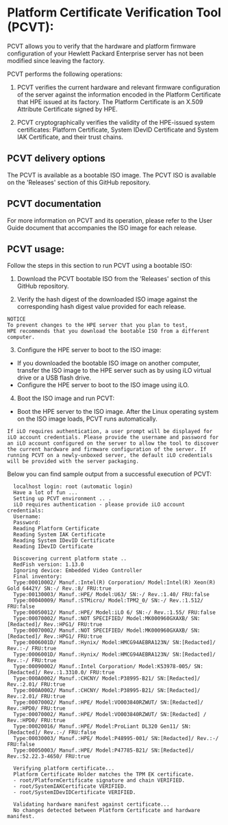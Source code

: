 # Platform Certificate Verification Tool (PCVT):

PCVT allows you to verify that the hardware and platform firmware configuration of your Hewlett Packard Enterprise server has not been modified since leaving the factory.

PCVT performs the following operations:

  1) PCVT verifies the current hardware and relevant firmware configuration of the server
     against the information encoded in the Platform Certificate that HPE issued at its factory.
     The Platform Certificate is an X.509 Attribute Certificate signed by HPE.

  2) PCVT cryptographically verifies the validity of the HPE-issued system certificates:
    Platform Certificate, System IDevID Certificate and System IAK Certificate, and their
    trust chains.

## PCVT delivery options
The PCVT is available as a bootable ISO image. The PCVT ISO is available on the 'Releases' section of this GitHub repository.

## PCVT documentation
For more information on PCVT and its operation, please refer to the User Guide document that accompanies the ISO image for each release.

## PCVT usage:
Follow the steps in this section to run PCVT using a bootable ISO:

1. Download the PCVT bootable ISO from the 'Releases' section of this GitHub repository.

2. Verify the hash digest of the downloaded ISO image against the corresponding hash digest value provided for each release.

```
NOTICE
To prevent changes to the HPE server that you plan to test,
HPE recommends that you download the bootable ISO from a different computer.
```

3. Configure the HPE server to boot to the ISO image:
 - If you downloaded the bootable ISO image on another computer, transfer the ISO image to the HPE server such as by using iLO virtual drive or a USB flash drive.
 - Configure the HPE server to boot to the ISO image using iLO.

4. Boot the ISO image and run PCVT:
 - Boot the HPE server to the ISO image. After the Linux operating system on the ISO image loads, PCVT runs automatically.

```
If iLO requires authentication, a user prompt will be displayed for iLO account credentials. Please provide the username and password for an iLO account configured on the server to allow the tool to discover the current hardware and firmware configuration of the server. If running PCVT on a newly-unboxed server, the default iLO credentials will be provided with the server packaging.
```

Below you can find sample output from a successful execution of PCVT:


      localhost login: root (automatic login)
      Have a lot of fun ...
      Setting up PCVT environment .. .
      iLO requires authentication - please provide iLO account credentials:
      Username:
      Password:
      Reading Platform Certificate
      Reading System IAK Certificate
      Reading System IDevID Certificate
      Reading IDevID Certificate

      Discovering current platform state ..
      RedFish version: 1.13.0
      Ignoring device: Embedded Video Controller
      Final inventory:
      Type:00010002/ Manuf.:Intel(R) Corporation/ Model:Intel(R) Xeon(R) Gold 6442Y/ SN:-/ Rev.:8/ FRU:true
      Type:00130003/ Manuf.:HPE/ Model:U63/ SN:-/ Rev.:1.40/ FRU:false
      Type:00040009/ Manuf.:STMicro/ Model:TPM2_0/ SN:-/ Rev.:1.512/ FRU:false
      Type:00050012/ Manuf.:HPE/ Model:iLO 6/ SN:-/ Rev.:1.55/ FRU:false
      Type:00070002/ Manuf.:NOT SPECIFIED/ Model:MK000960GXAXB/ SN:[Redacted]/ Rev.:HPG1/ FRU:true
      Type:00070002/ Manuf.:NOT SPECIFIED/ Model:MK000960GXAXB/ SN:[Redacted]/ Rev.:HPG1/ FRU:true
      Type:0006001D/ Manuf.:Hynix/ Model:HMCG94AEBRA123N/ SN:[Redacted]/ Rev.:-/ FRU:true
      Type:0006001D/ Manuf.:Hynix/ Model:HMCG94AEBRA123N/ SN:[Redacted]/ Rev.:-/ FRU:true
      Type:00090002/ Manuf.:Intel Corporation/ Model:K53978-005/ SN:[Redacted]/ Rev.:1.3310.0/ FRU:true
      Type:000A0002/ Manuf.:CHCNY/ Model:P38995-B21/ SN:[Redacted]/ Rev.:2.01/ FRU:true
      Type:000A0002/ Manuf.:CHCNY/ Model:P38995-B21/ SN:[Redacted]/ Rev.:2.01/ FRU:true
      Type:00070002/ Manuf.:HPE/ Model:VO003840RZWUT/ SN:[Redacted]/ Rev.:HPD0/ FRU:true
      Type:00070002/ Manuf.:HPE/ Model:VO003840RZWUT/ SN:[Redacted] / Rev.:HPD0/ FRU:true
      Type:00020016/ Manuf.:HPE/ Model:ProLiant DL320 Gen11/ SN:[Redacted]/ Rev.:-/ FRU:false
      Type:00030003/ Manuf.:HPE/ Model:P48995-001/ SN:[Redacted]/ Rev.:-/ FRU:false
      Type:00050003/ Manuf.:HPE/ Model:P47785-B21/ SN:[Redacted]/ Rev.:52.22.3-4650/ FRU:true

      Verifying platform certificate...
      Platform Certificate Holder matches the TPM EK certificate.
      - root/PlatformCertificate signature and chain VERIFIED.
      - root/SystemIAKCertificate VERIFIED.
      - root/SystemIDevIDCertificate VERIFIED.

      Validating hardware manifest against certificate...
      No changes detected between Platform Certificate and hardware manifest.


